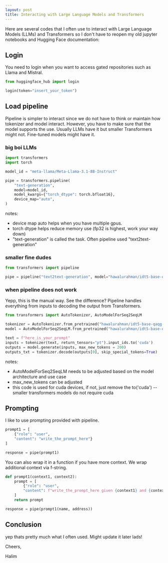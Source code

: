 ```yaml
---
layout: post
title: Interacting with Large Language Models and Transformers
---
```


Here are several codes that I often use to interact with Large Language Models (LLMs) and Transformers so I don't have to reopen my old jupyter notebooks and Hugging Face documentation:

## Login

You need to login when you want to access gated repositories such as Llama and Mistral. 

```python
from huggingface_hub import login

login(token="insert_your_token")
```

## Load pipeline

Pipeline is simpler to interact since we do not have to think or maintain how tokenizer and model interact. However, you have to make sure that the model supports the use. Usually LLMs have it but smaller Transformers might not. Fine-tuned models might have it.

### big boi LLMs

```python
import transformers
import torch

model_id = "meta-llama/Meta-Llama-3.1-8B-Instruct"

pipe = transformers.pipeline(
    "text-generation",
    model=model_id,
    model_kwargs={"torch_dtype": torch.bfloat16},
    device_map="auto",
)
```

notes:
- device map auto helps when you have multiple gpus.
- torch dtype helps reduce memory use (fp32 is highest, work your way down)
- "text-generation" is called the task. Often pipeline used "text2text-generation"

### smaller fine dudes

```python
from transformers import pipeline

pipe = pipeline("text2text-generation", model="hawalurahman/idt5-base-qaqg-extend")
```

### when pipeline does not work

Yepp, this is the manual way. See the difference? Pipeline handles everything from inputs to decoding the output from Transformers. 

```python
from transformers import AutoTokenizer, AutoModelForSeq2SeqLM

tokenizer = AutoTokenizer.from_pretrained("hawalurahman/idt5-base-qaqg-extend")
model = AutoModelForSeq2SeqLM.from_pretrained("hawalurahman/idt5-base-qaqg-extend")

text = f"here_is_your_prompt"
inputs = tokenizer(text, return_tensors="pt").input_ids.to('cuda')
outputs = model.generate(inputs, max_new_tokens = 200)
outputs_txt = tokenizer.decode(outputs[0], skip_special_tokens=True)
```
notes:
- AutoModelForSeq2SeqLM needs to be adjusted based on the model architecture and use case
- max_new_tokens can be adjusted
- this code is used for cuda devices, if not, just remove the to('cuda') -- smaller transformers models do not require cuda

## Prompting

I like to use prompting provided with pipeline. 

```python
prompt1 = [
    {"role": "user", 
    "content": "write_the_prompt_here"}
]

response = pipe(prompt1)
```

You can also wrap it in a function if you have more context. We wrap additional context via f-string. 

```python
def prompt1(context1, context2):
    prompt = [
        {"role": "user", 
        "content": f"write_the_prompt_here given {context1} and {context2}"}
    ]
    return prompt

response = pipe(prompt1(name, address))
```

## Conclusion

yep thats pretty much what I often used. Might update it later lads!

Cheers,

Halim